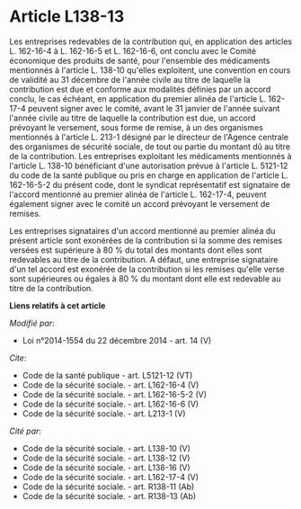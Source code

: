 # Article L138-13

Les entreprises redevables de la contribution qui, en application des articles L. 162-16-4 à L. 162-16-5 et L. 162-16-6, ont
conclu avec le Comité économique des produits de santé, pour l'ensemble des médicaments mentionnés à l'article L. 138-10
qu'elles exploitent, une convention en cours de validité au 31 décembre de l'année civile au titre de laquelle la
contribution est due et conforme aux modalités définies par un accord conclu, le cas échéant, en application du premier
alinéa de l'article L. 162-17-4 peuvent signer avec le comité, avant le 31 janvier de l'année suivant l'année civile au titre
de laquelle la contribution est due, un accord prévoyant le versement, sous forme de remise, à un des organismes mentionnés à
l'article L. 213-1 désigné par le directeur de l'Agence centrale des organismes de sécurité sociale, de tout ou partie du
montant dû au titre de la contribution. Les entreprises exploitant les médicaments mentionnés à l'article L. 138-10
bénéficiant d'une autorisation prévue à l'article L. 5121-12 du code de la santé publique ou pris en charge en application de
l'article L. 162-16-5-2 du présent code, dont le syndicat représentatif est signataire de l'accord mentionné au premier
alinéa de l'article L. 162-17-4, peuvent également signer avec le comité un accord prévoyant le versement de remises. 

Les entreprises signataires d'un accord mentionné au premier alinéa du présent article sont exonérées de la contribution si
la somme des remises versées est supérieure à 80 % du total des montants dont elles sont redevables au titre de la
contribution. A défaut, une entreprise signataire d'un tel accord est exonérée de la contribution si les remises qu'elle
verse sont supérieures ou égales à 80 % du montant dont elle est redevable au titre de la contribution.

**Liens relatifs à cet article**

_Modifié par_:

  - Loi n°2014-1554 du 22 décembre 2014 - art. 14 (V)

_Cite_:

  - Code de la santé publique - art. L5121-12 (VT)
  - Code de la sécurité sociale. - art. L162-16-4 (V)
  - Code de la sécurité sociale. - art. L162-16-5-2 (V)
  - Code de la sécurité sociale. - art. L162-16-6 (V)
  - Code de la sécurité sociale. - art. L213-1 (V)

_Cité par_:

  - Code de la sécurité sociale. - art. L138-10 (V)
  - Code de la sécurité sociale. - art. L138-12 (V)
  - Code de la sécurité sociale. - art. L138-16 (V)
  - Code de la sécurité sociale. - art. L162-17-4 (V)
  - Code de la sécurité sociale. - art. R138-11 (Ab)
  - Code de la sécurité sociale. - art. R138-13 (Ab)
